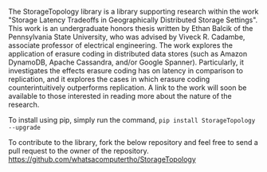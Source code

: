 The StorageTopology library is a library supporting research within the work "Storage Latency Tradeoffs in Geographically Distributed Storage Settings".  This work is an undergraduate honors thesis written by Ethan Balcik of the Pennsylvania State University, who was advised by Viveck R. Cadambe, associate professor of electrical engineering.  The work explores the application of erasure coding in distributed data stores (such as Amazon DynamoDB, Apache Cassandra, and/or Google Spanner).  Particularly, it investigates the effects erasure coding has on latency in comparison to replication, and it explores the cases in which erasure coding counterintuitively outperforms replication.  A link to the work will soon be available to those interested in reading more about the nature of the research.

To install using pip, simply run the command,
```pip install StorageTopology --upgrade```

To contribute to the library, fork the below repository and feel free to send a pull request to the owner of the repository.
https://github.com/whatsacomputertho/StorageTopology